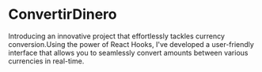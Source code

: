# ConvertirDinero

Introducing an innovative project that effortlessly tackles currency conversion.Using the power of React Hooks, I've developed a user-friendly interface that allows you to seamlessly convert amounts between various currencies in real-time.
